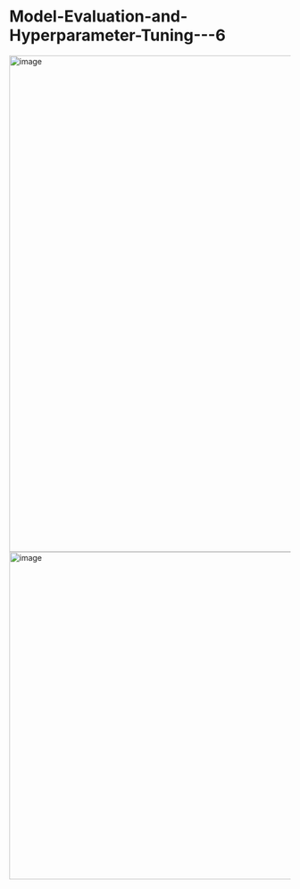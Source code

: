 # Model-Evaluation-and-Hyperparameter-Tuning---6
<img width="1162" height="888" alt="image" src="https://github.com/user-attachments/assets/e01665b2-7413-4394-b80d-0c24b03fa1fe" />
<img width="851" height="586" alt="image" src="https://github.com/user-attachments/assets/4bdba120-32c4-45de-a963-abfddd6eb2a1" />
